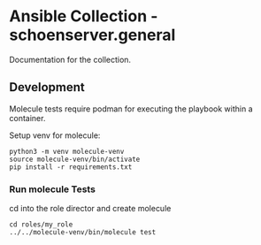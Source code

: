 # Ansible Collection - schoenserver.general

Documentation for the collection.

## Development

Molecule tests require podman for executing the playbook within a container.

Setup venv for molecule:

```shell
python3 -m venv molecule-venv
source molecule-venv/bin/activate
pip install -r requirements.txt
```

### Run molecule Tests

cd into the role director and create molecule

```shell
cd roles/my_role
../../molecule-venv/bin/molecule test
```
